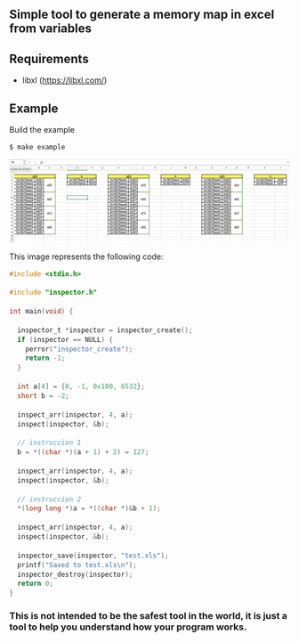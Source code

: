 ## Simple tool to generate a memory map in excel from variables

## Requirements
- libxl (https://libxl.com/)

## Example

Build the example
```bash
$ make example
```

![Example](test.xls.demo.png)

This image represents the following code:
```c
#include <stdio.h>

#include "inspector.h"

int main(void) {

  inspector_t *inspector = inspector_create();
  if (inspector == NULL) {
    perror("inspector_create");
    return -1;
  }

  int a[4] = {0, -1, 0x100, 6532};
  short b = -2;

  inspect_arr(inspector, 4, a);
  inspect(inspector, &b);

  // instruccion 1
  b = *((char *)(a + 1) + 2) = 127;

  inspect_arr(inspector, 4, a);
  inspect(inspector, &b);

  // instruccion 2
  *(long long *)a = *((char *)&b + 1);

  inspect_arr(inspector, 4, a);
  inspect(inspector, &b);

  inspector_save(inspector, "test.xls");
  printf("Saved to test.xls\n");
  inspector_destroy(inspector);
  return 0;
}
```

### **This is not intended to be the safest tool in the world, it is just a tool to help you understand how your program works.**